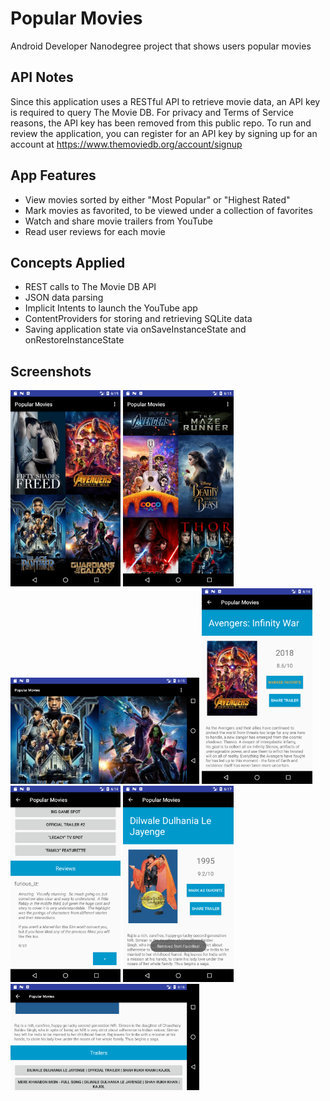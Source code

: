 # Popular Movies
Android Developer Nanodegree project that shows users popular movies

## API Notes
Since this application uses a RESTful API to retrieve movie data, an API key is required to query The Movie DB. For privacy and Terms of Service reasons, the API key has been removed from this public repo. To run and review the application, you can register for an API key by signing up for an account at https://www.themoviedb.org/account/signup

## App Features
* View movies sorted by either "Most Popular" or "Highest Rated"
* Mark movies as favorited, to be viewed under a collection of favorites
* Watch and share movie trailers from YouTube
* Read user reviews for each movie

## Concepts Applied
* REST calls to The Movie DB API
* JSON data parsing
* Implicit Intents to launch the YouTube app
* ContentProviders for storing and retrieving SQLite data
* Saving application state via onSaveInstanceState and onRestoreInstanceState

## Screenshots

<img width="35%" src="screenshots/Screenshot_1526062744.png" />
<img width="35%" src="screenshots/Screenshot_1526062501.png" />
<img width="60%" src="screenshots/Screenshot_1526062553.png" />
<img width="35%" src="screenshots/Screenshot_1526062567.png" />
<img width="35%" src="screenshots/Screenshot_1526062574.png" />
<img width="35%" src="screenshots/Screenshot_1526062653.png" />
<img width="60%" src="screenshots/Screenshot_1526062602.png" />
